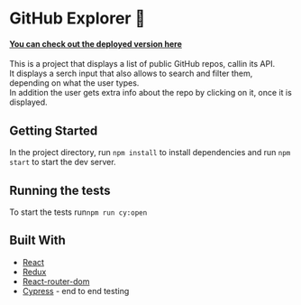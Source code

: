 # GitHub Explorer 🧐
#### [You can check out the deployed version here](https://github-explorer-by-ov.netlify.app/)
This is a project that displays a list of public GitHub repos, callin its API. 
<br>It displays a serch input that also allows to search and filter them, depending on what the user types. 
<br>In addition the user gets extra info about the repo by clicking on it, once it is displayed.

## Getting Started

In the project directory, run `npm install` to install dependencies and run `npm start` to start the dev server.

## Running the tests

To start the tests run`npm run cy:open`

## Built With

- [React](https://reactjs.org/docs/getting-started.html)
- [Redux](https://react-redux.js.org/introduction/quick-start)
- [React-router-dom](https://reacttraining.com/react-router/web/guides/quick-start)
- [Cypress](https://docs.cypress.io/guides/overview/why-cypress.html#In-a-nutshell) - end to end testing
